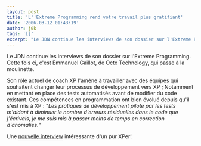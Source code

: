 ```yaml
---
layout: post
title: 'L''Extreme Programming rend votre travail plus gratifiant'
date: '2006-03-12 01:43:19'
author: j0k
tags: '[]'
excerpt: "Le JDN continue les interviews de son dossier sur l'Extreme Programming.   Cette fois ci, c'est Emmanuel Gaillot, de Octo Technology, qui passe à la moulinette.  \n  \nSon rôle actuel de coach XP l'amène à travailler avec des équipes qui souhaitent changer leur processus de développement vers XP ; Notamment en mettant en place des tests automatisés avant de      …"
---
```


Le JDN continue les interviews de son dossier sur l'Extreme Programming.   Cette fois ci, c'est Emmanuel Gaillot, de Octo Technology, qui passe à la moulinette.

Son rôle actuel de coach XP l'amène à travailler avec des équipes qui souhaitent changer leur processus de développement vers XP ; Notamment en mettant en place des tests automatisés avant de modifier du code existant.   Ces compétences en programmation ont bien évolué depuis qu'il s'est mis à XP : &quot;*Les pratiques de développement piloté par les tests m'aidant à diminuer le nombre d'erreurs résiduelles dans le code que j'écrivais, je me suis mis à passer moins de temps en correction d'anomalies.*&quot;

Une [nouvelle interview](http://developpeur.journaldunet.com/itws/060308-itw-octo-gaillot.shtml) intéressante d'un pur XPer'.
